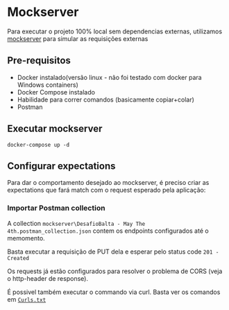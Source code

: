 # Mockserver

Para executar o projeto 100% local sem dependencias externas, utilizamos [mockserver](https://github.com/mock-server/mockserver) para simular as requisições externas

## Pre-requisitos

- Docker instalado(versão linux - não foi testado com docker para Windows containers)
- Docker Compose instalado
- Habilidade para correr comandos (basicamente copiar+colar)
- Postman

## Executar mockserver

```
docker-compose up -d
```

## Configurar expectations

Para dar o comportamento desejado ao mockserver, é preciso criar as expectations que fará match com o request esperado pela aplicação:

### Importar Postman collection

A collection `mockserver\DesafioBalta - May The 4th.postman_collection.json` contem os endpoints configurados até o memomento. 

Basta executar a requisição de PUT dela e esperar pelo status code `201 - Created`

Os requests já estão configurados para resolver o problema de CORS (veja o http-header de response).

É possivel também executar o commando via curl. Basta ver os comandos em [`Curls.txt`](Curls.txt)